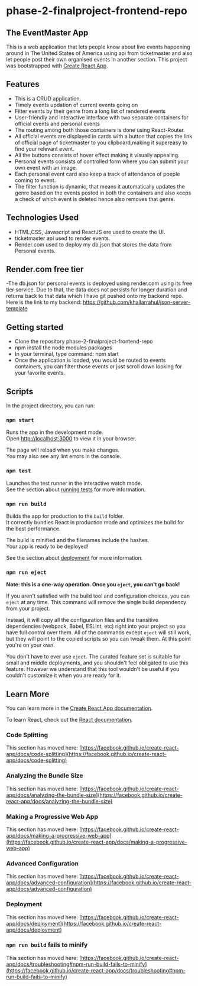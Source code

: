 # phase-2-finalproject-frontend-repo

## The EventMaster App
This is a web application that lets people know about live events happening around in The United States of America using api from ticketmaster and also let people post their own organised events in another section.
This project was bootstrapped with [Create React App](https://github.com/facebook/create-react-app).

## Features
- This is a CRUD application.
- Timely events updation of current events going on
- Filter events by their genre from a long list of rendered events
- User-friendly and interactive interface with two separate containers for official events and personal events
- The routing among both those containers is done using React-Router.
- All official events are displayed in cards with a button that copies the link of official page of ticketmaster to you clipboard,making it supereasy to find your relevant event.
- All the buttons consists of hover effect making it visually appealing.
- Personal events consists of controlled form where you can submit your own event with an image.
- Each personal event card also keep a track of attendance of poeple coming to event.
- The filter function is dynamic, that means it automatically updates the genre based on the events posted in both the containers and also keeps a check of which event is deleted hence also removes that genre.

## Technologies Used
- HTML,CSS, Javascript and ReactJS ere used to create the UI.
- ticketmaster api used to render events.
- Render.com used to deploy my db.json that stores the data from Personal events.

## Render.com free tier
-The db.json for personal events is deployed using render.com using its free tier service. Due to that, the data does not persists for longer duration and returns back to that data which I have git pushed onto my backend repo. 
Here is the link to my backend: https://github.com/khallarrahul/json-server-template

## Getting started
- Clone the repository phase-2-finalproject-frontend-repo
- npm install the node modules packages
- In your terminal, type command: npm start
- Once the application is loaded, you would be routed to events containers, you can filter those events or just scroll down looking for your favorite events.

## Scripts

In the project directory, you can run:

### `npm start`

Runs the app in the development mode.\
Open [http://localhost:3000](http://localhost:3000) to view it in your browser.

The page will reload when you make changes.\
You may also see any lint errors in the console.

### `npm test`

Launches the test runner in the interactive watch mode.\
See the section about [running tests](https://facebook.github.io/create-react-app/docs/running-tests) for more information.

### `npm run build`

Builds the app for production to the `build` folder.\
It correctly bundles React in production mode and optimizes the build for the best performance.

The build is minified and the filenames include the hashes.\
Your app is ready to be deployed!

See the section about [deployment](https://facebook.github.io/create-react-app/docs/deployment) for more information.

### `npm run eject`

**Note: this is a one-way operation. Once you `eject`, you can't go back!**

If you aren't satisfied with the build tool and configuration choices, you can `eject` at any time. This command will remove the single build dependency from your project.

Instead, it will copy all the configuration files and the transitive dependencies (webpack, Babel, ESLint, etc) right into your project so you have full control over them. All of the commands except `eject` will still work, but they will point to the copied scripts so you can tweak them. At this point you're on your own.

You don't have to ever use `eject`. The curated feature set is suitable for small and middle deployments, and you shouldn't feel obligated to use this feature. However we understand that this tool wouldn't be useful if you couldn't customize it when you are ready for it.

## Learn More

You can learn more in the [Create React App documentation](https://facebook.github.io/create-react-app/docs/getting-started).

To learn React, check out the [React documentation](https://reactjs.org/).

### Code Splitting

This section has moved here: [https://facebook.github.io/create-react-app/docs/code-splitting](https://facebook.github.io/create-react-app/docs/code-splitting)

### Analyzing the Bundle Size

This section has moved here: [https://facebook.github.io/create-react-app/docs/analyzing-the-bundle-size](https://facebook.github.io/create-react-app/docs/analyzing-the-bundle-size)

### Making a Progressive Web App

This section has moved here: [https://facebook.github.io/create-react-app/docs/making-a-progressive-web-app](https://facebook.github.io/create-react-app/docs/making-a-progressive-web-app)

### Advanced Configuration

This section has moved here: [https://facebook.github.io/create-react-app/docs/advanced-configuration](https://facebook.github.io/create-react-app/docs/advanced-configuration)

### Deployment

This section has moved here: [https://facebook.github.io/create-react-app/docs/deployment](https://facebook.github.io/create-react-app/docs/deployment)

### `npm run build` fails to minify

This section has moved here: [https://facebook.github.io/create-react-app/docs/troubleshooting#npm-run-build-fails-to-minify](https://facebook.github.io/create-react-app/docs/troubleshooting#npm-run-build-fails-to-minify)
